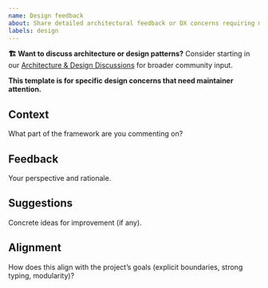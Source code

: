 ```yaml
---
name: Design feedback
about: Share detailed architectural feedback or DX concerns requiring maintainer attention
labels: design
---
```


**🏗️ Want to discuss architecture or design patterns?** Consider starting in our [Architecture & Design Discussions](https://github.com/power-modules/framework/discussions/categories/architecture-design) for broader community input.

**This template is for specific design concerns that need maintainer attention.**

## Context
What part of the framework are you commenting on?

## Feedback
Your perspective and rationale.

## Suggestions
Concrete ideas for improvement (if any).

## Alignment
How does this align with the project’s goals (explicit boundaries, strong typing, modularity)?